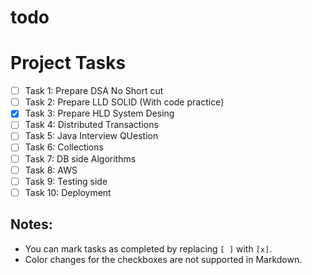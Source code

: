 # todo

# Project Tasks

- [ ] Task 1: Prepare DSA No Short cut
- [ ] Task 2: Prepare LLD SOLID (With code practice)
- [X] Task 3: Prepare HLD System Desing
- [ ] Task 4: Distributed Transactions
- [ ] Task 5: Java Interview QUestion
- [ ] Task 6: Collections
- [ ] Task 7: DB side Algorithms
- [ ] Task 8: AWS
- [ ] Task 9: Testing side
- [ ] Task 10: Deployment

## Notes:
- You can mark tasks as completed by replacing `[ ]` with `[x]`.
- Color changes for the checkboxes are not supported in Markdown.
